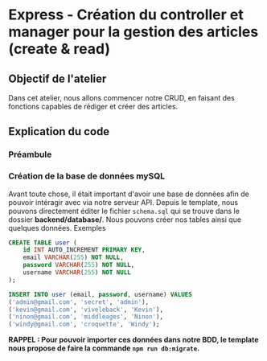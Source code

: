 # Express - Création du controller et manager pour la gestion des articles (create & read)

## Objectif de l'atelier

Dans cet atelier, nous allons commencer notre CRUD, en faisant des fonctions capables de rédiger et créer des articles.

## Explication du code

### Préambule

### Création de la base de données mySQL

Avant toute chose, il était important d'avoir une base de données afin de pouvoir intéragir avec via notre serveur API.
Depuis le template, nous pouvons directement éditer le fichier `schema.sql` qui se trouve dans le dossier **backend/database/**.
Nous pouvons créer nos tables ainsi que quelques données. Exemples

```sql
CREATE TABLE user (
    id INT AUTO_INCREMENT PRIMARY KEY,
    email VARCHAR(255) NOT NULL,
    password VARCHAR(255) NOT NULL,
    username VARCHAR(255) NOT NULL
);

INSERT INTO user (email, password, username) VALUES
('admin@gmail.com', 'secret', 'admin'),
('kevin@gmail.com', 'viveleback', 'Kevin'),
('ninon@gmail.com', 'middleages', 'Ninon'),
('windy@gmail.com', 'croquette', 'Windy');
```

**RAPPEL : Pour pouvoir importer ces données dans notre BDD, le template nous propose de faire la commande **`npm run db:migrate`**.**
